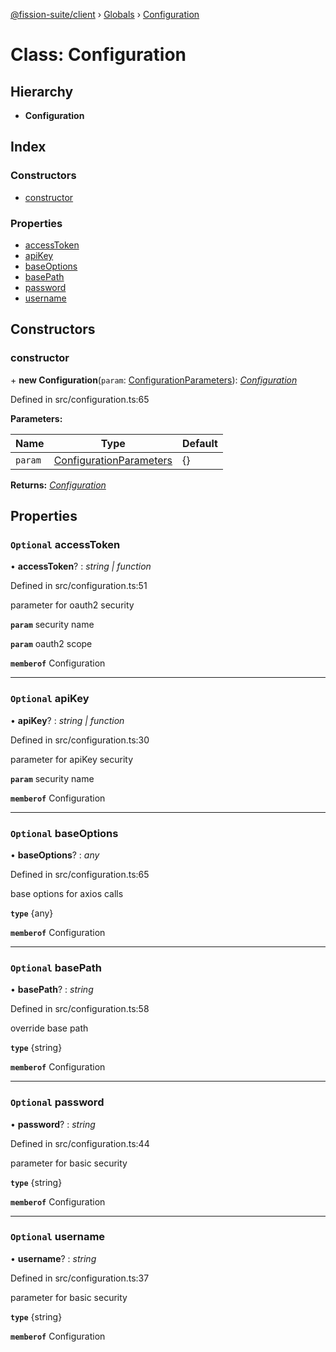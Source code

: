 [@fission-suite/client](../README.md) › [Globals](../globals.md) › [Configuration](configuration.md)

# Class: Configuration

## Hierarchy

* **Configuration**

## Index

### Constructors

* [constructor](configuration.md#constructor)

### Properties

* [accessToken](configuration.md#optional-accesstoken)
* [apiKey](configuration.md#optional-apikey)
* [baseOptions](configuration.md#optional-baseoptions)
* [basePath](configuration.md#optional-basepath)
* [password](configuration.md#optional-password)
* [username](configuration.md#optional-username)

## Constructors

###  constructor

\+ **new Configuration**(`param`: [ConfigurationParameters](../interfaces/configurationparameters.md)): *[Configuration](configuration.md)*

Defined in src/configuration.ts:65

**Parameters:**

Name | Type | Default |
------ | ------ | ------ |
`param` | [ConfigurationParameters](../interfaces/configurationparameters.md) |  {} |

**Returns:** *[Configuration](configuration.md)*

## Properties

### `Optional` accessToken

• **accessToken**? : *string | function*

Defined in src/configuration.ts:51

parameter for oauth2 security

**`param`** security name

**`param`** oauth2 scope

**`memberof`** Configuration

___

### `Optional` apiKey

• **apiKey**? : *string | function*

Defined in src/configuration.ts:30

parameter for apiKey security

**`param`** security name

**`memberof`** Configuration

___

### `Optional` baseOptions

• **baseOptions**? : *any*

Defined in src/configuration.ts:65

base options for axios calls

**`type`** {any}

**`memberof`** Configuration

___

### `Optional` basePath

• **basePath**? : *string*

Defined in src/configuration.ts:58

override base path

**`type`** {string}

**`memberof`** Configuration

___

### `Optional` password

• **password**? : *string*

Defined in src/configuration.ts:44

parameter for basic security

**`type`** {string}

**`memberof`** Configuration

___

### `Optional` username

• **username**? : *string*

Defined in src/configuration.ts:37

parameter for basic security

**`type`** {string}

**`memberof`** Configuration
